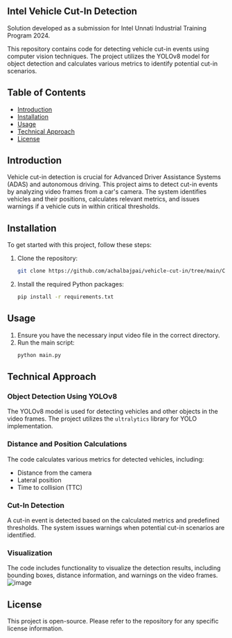 
## Intel Vehicle Cut-In Detection

Solution developed as a submission for Intel Unnati Industrial Training Program 2024.

This repository contains code for detecting vehicle cut-in events using computer vision techniques. The project utilizes the YOLOv8 model for object detection and calculates various metrics to identify potential cut-in scenarios.

## Table of Contents
- [Introduction](#introduction)
- [Installation](#installation)
- [Usage](#usage)
- [Technical Approach](#technical-approach)
- [License](#license)

## Introduction

Vehicle cut-in detection is crucial for Advanced Driver Assistance Systems (ADAS) and autonomous driving. This project aims to detect cut-in events by analyzing video frames from a car's camera. The system identifies vehicles and their positions, calculates relevant metrics, and issues warnings if a vehicle cuts in within critical thresholds.

## Installation

To get started with this project, follow these steps:

1. Clone the repository:
   ```bash
   git clone https://github.com/achalbajpai/vehicle-cut-in/tree/main/Code
   ```

2. Install the required Python packages:
   ```bash
   pip install -r requirements.txt
   ```

## Usage

1. Ensure you have the necessary input video file in the correct directory.
2. Run the main script:
   ```bash
   python main.py
   ```

## Technical Approach

### Object Detection Using YOLOv8

The YOLOv8 model is used for detecting vehicles and other objects in the video frames. The project utilizes the `ultralytics` library for YOLO implementation.

### Distance and Position Calculations

The code calculates various metrics for detected vehicles, including:
- Distance from the camera
- Lateral position
- Time to collision (TTC)

### Cut-In Detection

A cut-in event is detected based on the calculated metrics and predefined thresholds. The system issues warnings when potential cut-in scenarios are identified.

### Visualization

The code includes functionality to visualize the detection results, including bounding boxes, distance information, and warnings on the video frames.
![image](https://github.com/user-attachments/assets/2663d89e-59f3-46ba-86fc-68d32f576d0c)



## License

This project is open-source. Please refer to the repository for any specific license information.

